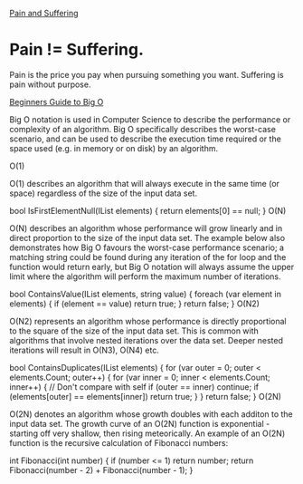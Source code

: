 [Pain and Suffering](https://codefellows.github.io/code-401-python-guide/curriculum/class-01/notes/pain_suffering)

# Pain != Suffering.

Pain is the price you pay when pursuing something you want. Suffering is pain without purpose.

[Beginners Guide to Big O](https://rob-bell.net/2009/06/a-beginners-guide-to-big-o-notation/)

Big O notation is used in Computer Science to describe the performance or complexity of an algorithm. Big O specifically describes the worst-case scenario, and can be used to describe the execution time required or the space used (e.g. in memory or on disk) by an algorithm.

O(1)

O(1) describes an algorithm that will always execute in the same time (or space) regardless of the size of the input data set.

bool IsFirstElementNull(IList<string> elements) { return elements[0] == null; }
O(N)

O(N) describes an algorithm whose performance will grow linearly and in direct proportion to the size of the input data set. The example below also demonstrates how Big O favours the worst-case performance scenario; a matching string could be found during any iteration of the for loop and the function would return early, but Big O notation will always assume the upper limit where the algorithm will perform the maximum number of iterations.

bool ContainsValue(IList<string> elements, string value) { foreach (var element in elements) { if (element == value) return true; } return false; }
O(N2)

O(N2) represents an algorithm whose performance is directly proportional to the square of the size of the input data set. This is common with algorithms that involve nested iterations over the data set. Deeper nested iterations will result in O(N3), O(N4) etc.

bool ContainsDuplicates(IList<string> elements) { for (var outer = 0; outer < elements.Count; outer++) { for (var inner = 0; inner < elements.Count; inner++) { // Don't compare with self if (outer == inner) continue; if (elements[outer] == elements[inner]) return true; } } return false; }
O(2N)

O(2N) denotes an algorithm whose growth doubles with each additon to the input data set. The growth curve of an O(2N) function is exponential - starting off very shallow, then rising meteorically. An example of an O(2N) function is the recursive calculation of Fibonacci numbers:

int Fibonacci(int number) { if (number <= 1) return number; return Fibonacci(number - 2) + Fibonacci(number - 1); }
